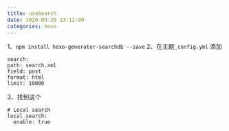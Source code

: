 ```yaml
---
title: useSearch
date: 2020-03-20 23:12:09
categories: hexo
---
```

1、`npm install hexo-generator-searchdb --save`
2、在主题`_config.yml` 添加
```
search:
path: search.xml
field: post
format: html
limit: 10000

```
3、找到这个
```
# Local search
local_search:
  enable: true
  
```
